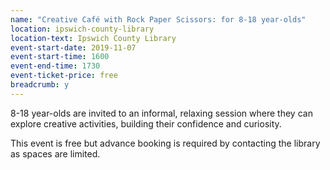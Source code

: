 ```yaml
---
name: "Creative Café with Rock Paper Scissors: for 8-18 year-olds"
location: ipswich-county-library
location-text: Ipswich County Library
event-start-date: 2019-11-07
event-start-time: 1600
event-end-time: 1730
event-ticket-price: free
breadcrumb: y
---
```


8-18 year-olds are invited to an informal, relaxing session where they can explore creative activities, building their confidence and curiosity.

This event is free but advance booking is required by contacting the library as spaces are limited.
